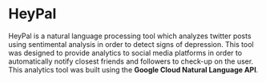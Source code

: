 # HeyPal

HeyPal is a natural language processing tool which analyzes twitter posts using sentimental analysis in order to detect signs of depression. This tool was designed to provide analytics to social media platforms in order to automatically notify closest friends and followers to check-up on the user. This analytics tool was built using the **Google Cloud Natural Language API**.